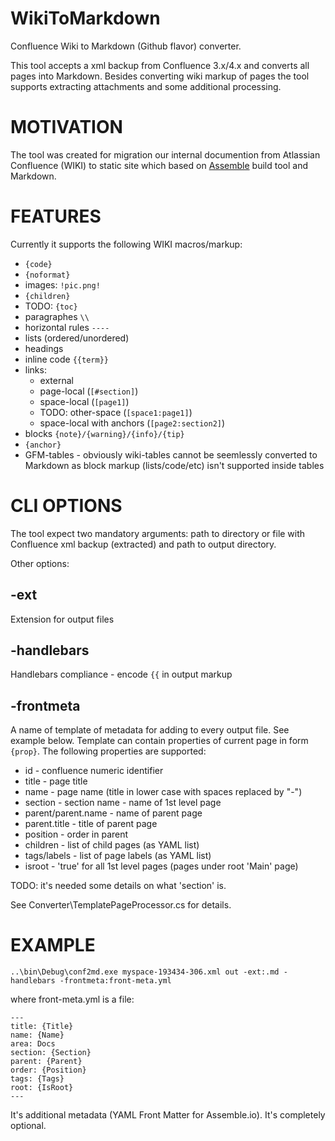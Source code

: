 WikiToMarkdown
=============

Confluence Wiki to Markdown (Github flavor) converter.

This tool accepts a xml backup from Confluence 3.x/4.x and converts all pages into Markdown.
Besides converting wiki markup of pages the tool supports extracting attachments and some additional processing.

# MOTIVATION
The tool was created for migration our internal documention from Atlassian Confluence (WIKI) to static site which based on [Assemble](http://assemble.io) build tool and Markdown.

# FEATURES
Currently it supports the following WIKI macros/markup:
* `{code}`
* `{noformat}`
* images: `!pic.png!`
* `{children}`
* TODO: `{toc}`
* paragraphes `\\`
* horizontal rules `----` 
* lists (ordered/unordered)
* headings
* inline code `{{term}}`
* links:
  * external
  * page-local (`[#section]`)
  * space-local (`[page1]`)
  * TODO: other-space (`[space1:page1]`) 
  * space-local with anchors (`[page2:section2]`)
* blocks `{note}/{warning}/{info}/{tip}`
* `{anchor}`
* GFM-tables - obviously wiki-tables cannot be seemlessly converted to Markdown as block markup (lists/code/etc) isn't supported inside tables

# CLI OPTIONS
The tool expect two mandatory arguments: path to directory or file with Confluence xml backup (extracted) and path to output directory.

Other options:
## -ext
Extension for output files

## -handlebars
Handlebars compliance - encode `{{` in output markup

## -frontmeta
A name of template of metadata for adding to every output file. See example below.
Template can contain properties of current page in form `{prop}`.
The following properties are supported:
* id - confluence numeric identifier
* title - page title
* name - page name (title in lower case with spaces replaced by "-")
* section - section name - name of 1st level page 
* parent/parent.name - name of parent page
* parent.title - title of parent page
* position - order in parent
* children - list of child pages (as YAML list)
* tags/labels - list of page labels (as YAML list)
* isroot - 'true' for all 1st level pages (pages under root 'Main' page)

TODO: it's needed some details on what 'section' is.

See Converter\TemplatePageProcessor.cs for details.

# EXAMPLE
```
..\bin\Debug\conf2md.exe myspace-193434-306.xml out -ext:.md -handlebars -frontmeta:front-meta.yml
```
where front-meta.yml is a file:
```
---
title: {Title}
name: {Name}
area: Docs
section: {Section}
parent: {Parent}
order: {Position}
tags: {Tags}
root: {IsRoot}
---
```
It's additional metadata (YAML Front Matter for Assemble.io). It's completely optional.
